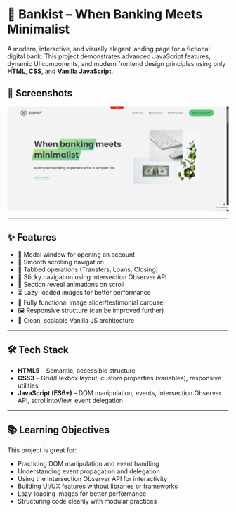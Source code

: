 # 🏦 Bankist – When Banking Meets Minimalist

A modern, interactive, and visually elegant landing page for a fictional digital bank. This project demonstrates advanced JavaScript features, dynamic UI components, and modern frontend design principles using only **HTML**, **CSS**, and **Vanilla JavaScript**.

## 📸 Screenshots

![Home](img/bankist.png)

---

## ✨ Features

- 💬 Modal window for opening an account
- 🧭 Smooth scrolling navigation
- 🔄 Tabbed operations (Transfers, Loans, Closing)
- 📌 Sticky navigation using Intersection Observer API
- 🎯 Section reveal animations on scroll
- ⏳ Lazy-loaded images for better performance
- 🧭 Fully functional image slider/testimonial carousel
- 🖼 Responsive structure (can be improved further)
- 🔧 Clean, scalable Vanilla JS architecture

---

## 🛠 Tech Stack

- **HTML5** – Semantic, accessible structure
- **CSS3** – Grid/Flexbox layout, custom properties (variables), responsive utilities
- **JavaScript (ES6+)** – DOM manipulation, events, Intersection Observer API, scrollIntoView, event delegation

---

## 📚 Learning Objectives

This project is great for:

- Practicing DOM manipulation and event handling
- Understanding event propagation and delegation
- Using the Intersection Observer API for interactivity
- Building UI/UX features without libraries or frameworks
- Lazy-loading images for better performance
- Structuring code cleanly with modular practices
